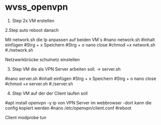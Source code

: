 # wvss_openvpn
1. Step 
2x VM erstellen 

2.Step auto reboot danach

Mit network.sh die Ip anpassen auf beiden VM´s 
#nano network.sh
#inhalt einfügen
#Strg + x Speichern
#Strg + o nano close
#chmod +x network.sh
#./network.sh

Netzwerkbrücke schulnetz einstellen 

3. Step 
VM die als VPN Server arbeiten soll. -> server.sh 

#nano server.sh 
#inhalt einfügen
#Strg + x Speichern
#Strg + o nano close
#chmod +x server.sh 
#./server.sh 

4. Step 
VM auf der der Client laufen soll

#apt install openvpn -y
ip von VPN Server im webbrowser 
-dort kann die config kopiert werden 
#nano /etc/openvpn/client.conf
#reboot




Client modprobe tun
